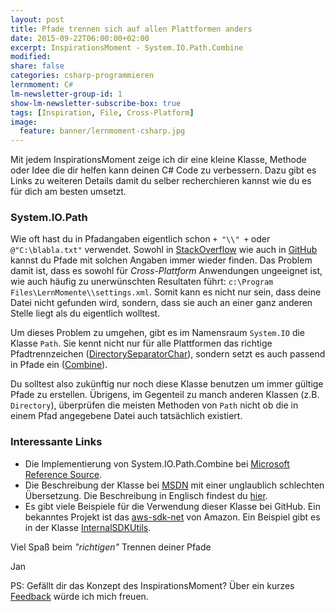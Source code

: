 ```yaml
---
layout: post
title: Pfade trennen sich auf allen Plattformen anders
date: 2015-09-22T06:00:00+02:00
excerpt: InspirationsMoment - System.IO.Path.Combine
modified:
share: false
categories: csharp-programmieren
lernmoment: C#
lm-newsletter-group-id: 1
show-lm-newsletter-subscribe-box: true
tags: [Inspiration, File, Cross-Platform]
image:
  feature: banner/lernmoment-csharp.jpg
---
```


Mit jedem InspirationsMoment zeige ich dir eine kleine Klasse, Methode oder Idee die dir helfen kann deinen C# Code zu verbessern. Dazu gibt es Links zu weiteren Details damit du selber recherchieren kannst wie du es für dich am besten umsetzt.

### System.IO.Path

Wie oft hast du in Pfadangaben eigentlich schon `+ "\\" +` oder `@"C:\blabla.txt"` verwendet. Sowohl in [StackOverflow](http://stackoverflow.com) wie auch in [GitHub](https://github.com) kannst du Pfade mit solchen Angaben immer wieder finden. Das Problem damit ist, dass es sowohl für *Cross-Plattform* Anwendungen ungeeignet ist, wie auch häufig zu unerwünschten Resultaten führt: `c:\Program Files\LernMomente\\settings.xml`. Somit kann es nicht nur sein, dass deine Datei nicht gefunden wird, sondern, dass sie auch an einer ganz anderen Stelle liegt als du eigentlich wolltest.

Um dieses Problem zu umgehen, gibt es im Namensraum `System.IO` die Klasse `Path`. Sie kennt nicht nur für alle Plattformen das richtige Pfadtrennzeichen ([DirectorySeparatorChar](https://msdn.microsoft.com/de-de/library/system.io.path.directoryseparatorchar(v=vs.110).aspx)), sondern setzt es auch passend in Pfade ein ([Combine](https://msdn.microsoft.com/de-de/library/fyy7a5kt(v=vs.110).aspx)).

Du solltest also zukünftig nur noch diese Klasse benutzen um immer gültige Pfade zu erstellen. Übrigens, im Gegenteil zu manch anderen Klassen (z.B. `Directory`), überprüfen die meisten Methoden von `Path` nicht ob die in einem Pfad angegebene Datei auch tatsächlich existiert.

### Interessante Links 

-	Die Implementierung von System.IO.Path.Combine bei [Microsoft Reference Source](http://referencesource.microsoft.com/#mscorlib/system/io/path.cs,65c63f5b94b2ac9b).
-	Die Beschreibung der Klasse bei [MSDN](https://msdn.microsoft.com/de-de/library/system.io.path(v=vs.110).aspx) mit einer unglaublich schlechten Übersetzung. Die Beschreibung in Englisch findest du [hier](https://msdn.microsoft.com/en-us/library/system.io.path(v=vs.110).aspx).
-	Es gibt viele Beispiele für die Verwendung dieser Klasse bei GitHub. Ein bekanntes Projekt ist das [aws-sdk-net](https://github.com/aws/aws-sdk-net) von Amazon. Ein Beispiel gibt es in der Klasse [InternalSDKUtils](https://github.com/aws/aws-sdk-net/blob/master/sdk/src/Core/Amazon.Util/Internal/_bcl/InternalSDKUtils.bcl.cs).

Viel Spaß beim *"richtigen"* Trennen deiner Pfade

Jan


PS: Gefällt dir das Konzept des InspirationsMoment? Über ein kurzes [Feedback](mailto:jan@lernmoment.de) würde ich mich freuen.
